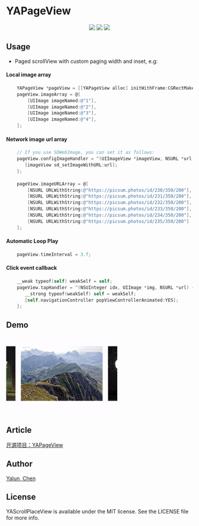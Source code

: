 # YAPageView

<p align="center">
<a href="http://blog.chenyalun.com"><img src="https://img.shields.io/badge/Language-%20Objective--C%20-blue.svg"></a>
<a href="http://blog.chenyalun.com"><img src="https://img.shields.io/badge/platform-iOS-brightgreen.svg?style=flat"></a>
<a href="http://blog.chenyalun.com"><img src="http://img.shields.io/badge/license-MIT-orange.svg?style=flat"></a>
</p>



## Usage

+ Paged scrollView with custom paging width and inset, e.g:

#### Local image array

```objective-c
    YAPageView *pageView = [[YAPageView alloc] initWithFrame:CGRectMake(0, 200, kScreenWidth, 200) controller:self pageWidth:300 pageInset:20];
    pageView.imageArray = @[
        [UIImage imageNamed:@"1"],
        [UIImage imageNamed:@"2"],
        [UIImage imageNamed:@"3"],
        [UIImage imageNamed:@"4"],
    ];
```

#### Network image url array

```objective-c
    // If you use SDWebImage, you can set it as follows:
    pageView.configImageHandler = ^(UIImageView *imageView, NSURL *url) {
       [imageView sd_setImageWithURL:url];
    };
    
    pageView.imageURLArray = @[
        [NSURL URLWithString:@"https://picsum.photos/id/230/350/200"],
        [NSURL URLWithString:@"https://picsum.photos/id/231/350/200"],
        [NSURL URLWithString:@"https://picsum.photos/id/232/350/200"],
        [NSURL URLWithString:@"https://picsum.photos/id/233/350/200"],
        [NSURL URLWithString:@"https://picsum.photos/id/234/350/200"],
        [NSURL URLWithString:@"https://picsum.photos/id/235/350/200"]
    ];
```

#### Automatic Loop Play

```objective-c
    pageView.timeInterval = 3.f;
```
#### Click event callback

```objective-c
    __weak typeof(self) weakSelf = self;
    pageView.tapHandler = ^(NSUInteger idx, UIImage *img, NSURL *url) {
       __strong typeof(weakSelf) self = weakSelf;
       [self.navigationController popViewControllerAnimated:YES];
    };
```
## Demo
![](/Resource/demo.gif)

## Article

[开源项目：YAPageView](https://blog.chenyalun.com/2019/08/07/开源项目：YAPageView/)

## Author
[Yalun, Chen](http://chenyalun.com)

## License

YAScrollPlaceView is available under the MIT license. See the LICENSE file for more info.




